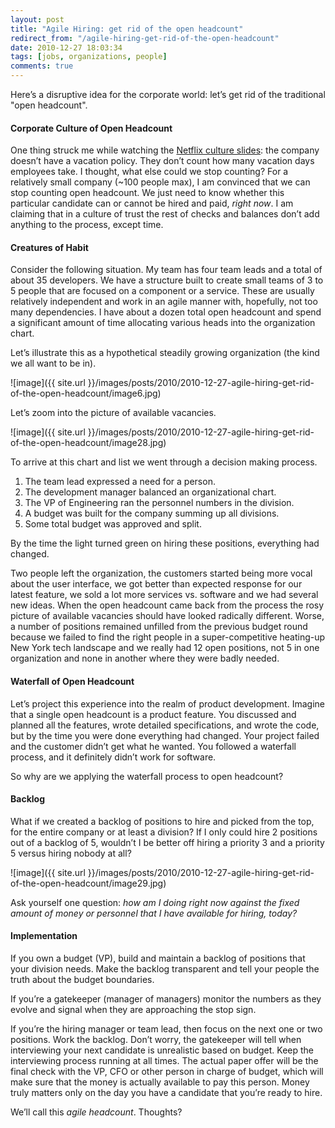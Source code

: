 ```yaml
---
layout: post
title: "Agile Hiring: get rid of the open headcount"
redirect_from: "/agile-hiring-get-rid-of-the-open-headcount"
date: 2010-12-27 18:03:34
tags: [jobs, organizations, people]
comments: true
---
```

Here’s a disruptive idea for the corporate world: let’s get rid of the traditional "open headcount".

#### Corporate Culture of Open Headcount

One thing struck me while watching the [Netflix culture slides](http://www.slideshare.net/reed2001/culture-1798664): the company doesn’t have a vacation policy. They don’t count how many vacation days employees take. I thought, what else could we stop counting? For a relatively small company (~100 people max), I am convinced that we can stop counting open headcount. We just need to know whether this particular candidate can or cannot be hired and paid, _right now_. I am claiming that in a culture of trust the rest of checks and balances don’t add anything to the process, except time.

#### Creatures of Habit

Consider the following situation. My team has four team leads and a total of about 35 developers. We have a structure built to create small teams of 3 to 5 people that are focused on a component or a service. These are usually relatively independent and work in an agile manner with, hopefully, not too many dependencies. I have about a dozen total open headcount and spend a significant amount of time allocating various heads into the organization chart.

Let’s illustrate this as a hypothetical steadily growing organization (the kind we all want to be in).

![image]({{ site.url }}/images/posts/2010/2010-12-27-agile-hiring-get-rid-of-the-open-headcount/image6.jpg)

Let’s zoom into the picture of available vacancies.

![image]({{ site.url }}/images/posts/2010/2010-12-27-agile-hiring-get-rid-of-the-open-headcount/image28.jpg)

To arrive at this chart and list we went through a decision making process.

1. The team lead expressed a need for a person.
2. The development manager balanced an organizational chart.
3. The VP of Engineering ran the personnel numbers in the division.
4. A budget was built for the company summing up all divisions.
5. Some total budget was approved and split.

By the time the light turned green on hiring these positions, everything had changed.

Two people left the organization, the customers started being more vocal about the user interface, we got better than expected response for our latest feature, we sold a lot more services vs. software and we had several new ideas. When the open headcount came back from the process the rosy picture of available vacancies should have looked radically different. Worse, a number of positions remained unfilled from the previous budget round because we failed to find the right people in a super-competitive heating-up New York tech landscape and we really had 12 open positions, not 5 in one organization and none in another where they were badly needed.

#### Waterfall of Open Headcount

Let’s project this experience into the realm of product development. Imagine that a single open headcount is a product feature. You discussed and planned all the features, wrote detailed specifications, and wrote the code, but by the time you were done everything had changed. Your project failed and the customer didn’t get what he wanted. You followed a waterfall process, and it definitely didn’t work for software.

So why are we applying the waterfall process to open headcount?

#### Backlog

What if we created a backlog of positions to hire and picked from the top, for the entire company or at least a division? If I only could hire 2 positions out of a backlog of 5, wouldn’t I be better off hiring a priority 3 and a priority 5 versus hiring nobody at all?

![image]({{ site.url }}/images/posts/2010/2010-12-27-agile-hiring-get-rid-of-the-open-headcount/image29.jpg)

Ask yourself one question: _how am I doing right now against the fixed amount of money or personnel that I have available for hiring, today?_

#### Implementation

If you own a budget (VP), build and maintain a backlog of positions that your division needs. Make the backlog transparent and tell your people the truth about the budget boundaries.

If you’re a gatekeeper (manager of managers) monitor the numbers as they evolve and signal when they are approaching the stop sign.

If you’re the hiring manager or team lead, then focus on the next one or two positions. Work the backlog. Don’t worry, the gatekeeper will tell when interviewing your next candidate is unrealistic based on budget. Keep the interviewing process running at all times. The actual paper offer will be the final check with the VP, CFO or other person in charge of budget, which will make sure that the money is actually available to pay this person. Money truly matters only on the day you have a candidate that you’re ready to hire.

We’ll call this _agile headcount_. Thoughts?



